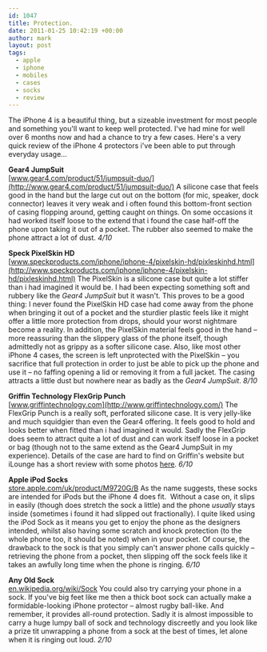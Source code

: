 ```yaml
---
id: 1047
title: Protection.
date: 2011-01-25 10:42:19 +00:00
author: mark
layout: post
tags:
  - apple
  - iphone
  - mobiles
  - cases
  - socks
  - review
---
```

The iPhone 4 is a beautiful thing, but a sizeable investment for most people and something you'll want to keep well protected. I've had mine for well over 6 months now and had a chance to try a few cases. Here's a very quick review of the iPhone 4 protectors i've been able to put through everyday usage&#8230;

**Gear4 JumpSuit**  
[www.gear4.com/product/51/jumpsuit-duo/](http://www.gear4.com/product/51/jumpsuit-duo/)
A silicone case that feels good in the hand but the large cut out on the bottom (for mic, speaker, dock connector) leaves it very weak and i often found this bottom-front section of casing flopping around, getting caught on things. On some occasions it had worked itself loose to the extend that i found the case half-off the phone upon taking it out of a pocket. The rubber also seemed to make the phone attract a lot of dust. _4/10_

**Speck PixelSkin HD**  
[www.speckproducts.com/iphone/iphone-4/pixelskin-hd/pixleskinhd.html](http://www.speckproducts.com/iphone/iphone-4/pixelskin-hd/pixleskinhd.html)
The PixelSkin is a silicone case but quite a lot stiffer than i had imagined it would be. I had been expecting something soft and rubbery like the _Gear4 JumpSuit_ but it wasn't. This proves to be a good thing: I never found the PixelSkin HD case had come away from the phone when bringing it out of a pocket and the sturdier plastic feels like it might offer a little more protection from drops, should your worst nightmare become a reality. In addition, the PixelSkin material feels good in the hand &#8211; more reassuring than the slippery glass of the phone itself, though admittedly not as grippy as a softer silicone case. Also, like most other iPhone 4 cases, the screen is left unprotected with the PixelSkin &#8211; you sacrifice that full protection in order to just be able to pick up the phone and use it &#8211; no faffing opening a lid or removing it from a full jacket. The casing attracts a little dust but nowhere near as badly as the _Gear4 JumpSuit_. _8/10_

**Griffin Technology FlexGrip Punch**  
[www.griffintechnology.com](http://www.griffintechnology.com/)
The FlexGrip Punch is a really soft, perforated silicone case. It is very jelly-like and much squidgier than even the Gear4 offering. It feels good to hold and looks better when fitted than i had imagined it would. Sadly the FlexGrip does seem to attract quite a lot of dust and can work itself loose in a pocket or bag (though not to the same extend as the Gear4 JumpSuit in my experience). Details of the case are hard to find on Griffin's website but iLounge has a short review with some photos [here](http://www.ilounge.com/index.php/reviews/entry/griffin-perforated-silicone-case-flexgrip-punch-for-iphone-4/). _6/10_

**Apple iPod Socks**  
[store.apple.com/uk/product/M9720G/B](http://store.apple.com/uk/product/M9720G/B)
As the name suggests, these socks are intended for iPods but the iPhone 4 does fit.  Without a case on, it slips in easily (though does stretch the sock a little) and the phone _usually_ stays inside (sometimes i found it had slipped out fractionally). I quite liked using the iPod Sock as it means you get to enjoy the phone as the designers intended, whilst also having some scratch and knock protection (to the whole phone too, it should be noted) when in your pocket. Of course, the drawback to the sock is that you simply can't answer phone calls quickly &#8211; retrieving the phone from a pocket, then slipping off the sock feels like it takes an awfully long time when the phone is ringing. _6/10_

**Any Old Sock**  
[en.wikipedia.org/wiki/Sock](http://en.wikipedia.org/wiki/Sock)
You could also try carrying your phone in a sock. If you've big feet like me then a thick boot sock can actually make a formidable-looking iPhone protector &#8211; almost rugby ball-like. And remember, it provides all-round protection. Sadly it is almost impossible to carry a huge lumpy ball of sock and technology discreetly and you look like a prize tit unwrapping a phone from a sock at the best of times, let alone when it is ringing out loud. _2/10_
